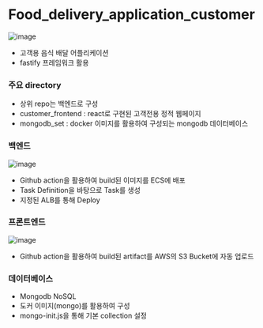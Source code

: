 # Food_delivery_application_customer
![image](https://user-images.githubusercontent.com/89952061/186397812-08ab2316-c16a-4845-893e-fa6dddb73d11.png)

- 고객용 음식 배달 어플리케이션
- fastify 프레임워크 활용

### 주요 directory
- 상위 repo는 백엔드로 구성
- customer_frontend : react로 구현된 고객전용 정적 웹페이지
- mongodb_set : docker 이미지를 활용하여 구성되는 mongodb 데이터베이스

### 백엔드
![image](https://user-images.githubusercontent.com/89952061/186393384-b99da795-b337-463e-a4d8-0a567c30ad00.png)
- Github action을 활용하여 build된 이미지를 ECS에 배포
- Task Definition을 바탕으로 Task를 생성
- 지정된 ALB를 통해 Deploy

### 프론트엔드
![image](https://user-images.githubusercontent.com/89952061/186392926-c7c6e7f7-4eb3-4e1b-9d5e-777d7343164a.png)
- Github action을 활용하여 build된 artifact를 AWS의 S3 Bucket에 자동 업로드

### 데이터베이스
- Mongodb NoSQL
- 도커 이미지(mongo)를 활용하여 구성
- mongo-init.js을 통해 기본 collection 설정
